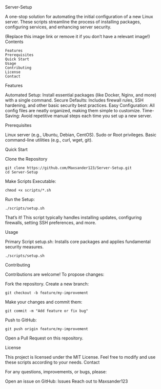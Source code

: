 Server-Setup

A one-stop solution for automating the initial configuration of a new Linux server. These scripts streamline the process of installing packages, configuring services, and enhancing server security.

(Replace this image link or remove it if you don’t have a relevant image!)
Contents

    Features
    Prerequisites
    Quick Start
    Usage
    Contributing
    License
    Contact

Features

Automated Setup: Install essential packages (like Docker, Nginx, and more) with a single command.
Secure Defaults: Includes firewall rules, SSH hardening, and other basic security best practices.
Easy Configuration: All config files are neatly organized, making them simple to customize.
Time-Saving: Avoid repetitive manual steps each time you set up a new server.

Prerequisites

Linux server (e.g., Ubuntu, Debian, CentOS).
Sudo or Root privileges.
Basic command-line utilities (e.g., curl, wget, git).

Quick Start

Clone the Repository
    
    git clone https://github.com/Maxsander123/Server-Setup.git
    cd Server-Setup

Make Scripts Executable:
 
    chmod +x scripts/*.sh

Run the Setup:

    ./scripts/setup.sh

That’s it! This script typically handles installing updates, configuring firewalls, setting SSH preferences, and more.

Usage

Primary Script
setup.sh: Installs core packages and applies fundamental security measures.

    ./scripts/setup.sh

Contributing

Contributions are welcome! To propose changes:

Fork the repository.
Create a new branch:

    git checkout -b feature/my-improvement

Make your changes and commit them:

    git commit -m "Add feature or fix bug"

Push to GitHub:

    git push origin feature/my-improvement

Open a Pull Request on this repository.

License

This project is licensed under the MIT License. Feel free to modify and use these scripts according to your needs.
Contact

For any questions, improvements, or bugs, please:

Open an issue on GitHub: Issues
Reach out to Maxsander123
